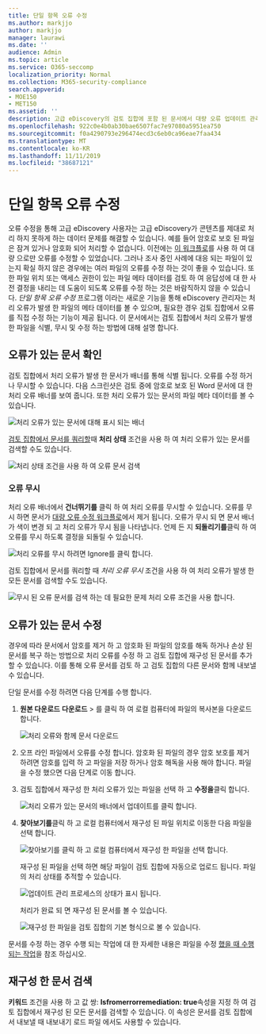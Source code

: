```yaml
---
title: 단일 항목 오류 수정
ms.author: markjjo
author: markjjo
manager: laurawi
ms.date: ''
audience: Admin
ms.topic: article
ms.service: O365-seccomp
localization_priority: Normal
ms.collection: M365-security-compliance
search.appverid:
- MOE150
- MET150
ms.assetid: ''
description: 고급 eDiscovery의 검토 집합에 포함 된 문서에서 대량 오류 업데이트 관리 프로세스를 수행 하지 않고도 처리 오류를 해결할 수 있습니다.
ms.openlocfilehash: 922c0e4b0ab30bae6507fac7e97080a5951ea750
ms.sourcegitcommit: f0a4290793e296474ecd3c6eb0ca96eae7faa434
ms.translationtype: MT
ms.contentlocale: ko-KR
ms.lasthandoff: 11/11/2019
ms.locfileid: "38687121"
---
```

# <a name="single-item-error-remediation"></a>단일 항목 오류 수정

오류 수정을 통해 고급 eDiscovery 사용자는 고급 eDiscovery가 콘텐츠를 제대로 처리 하지 못하게 하는 데이터 문제를 해결할 수 있습니다. 예를 들어 암호로 보호 된 파일은 잠겨 있거나 암호화 되어 처리할 수 없습니다. 이전에는 [이 워크플로](error-remediation-when-processing-data-in-advanced-ediscovery.md)를 사용 하 여 대량 으로만 오류를 수정할 수 있었습니다. 그러나 조사 중인 사례에 대응 되는 파일이 있는지 확실 하지 않은 경우에는 여러 파일의 오류를 수정 하는 것이 좋을 수 있습니다. 또한 파일 위치 또는 액세스 권한이 있는 파일 메타 데이터를 검토 하 여 응답성에 대 한 사전 결정을 내리는 데 도움이 되도록 오류를 수정 하는 것은 바람직하지 않을 수 있습니다. *단일 항목 오류 수정* 프로그램 이라는 새로운 기능을 통해 eDiscovery 관리자는 처리 오류가 발생 한 파일의 메타 데이터를 볼 수 있으며, 필요한 경우 검토 집합에서 오류를 직접 수정 하는 기능이 제공 됩니다. 이 문서에서는 검토 집합에서 처리 오류가 발생 한 파일을 식별, 무시 및 수정 하는 방법에 대해 설명 합니다.

## <a name="identify-documents-with-errors"></a>오류가 있는 문서 확인

검토 집합에서 처리 오류가 발생 한 문서가 배너를 통해 식별 됩니다. 오류를 수정 하거나 무시할 수 있습니다. 다음 스크린샷은 검토 중에 암호로 보호 된 Word 문서에 대 한 처리 오류 배너를 보여 줍니다. 또한 처리 오류가 있는 문서의 파일 메타 데이터를 볼 수 있습니다.

![처리 오류가 있는 문서에 대해 표시 되는 배너](media/SIERimage1.png)

[검토 집합에서 문서를 쿼리할](review-set-search.md)때 **처리 상태** 조건을 사용 하 여 처리 오류가 있는 문서를 검색할 수도 있습니다.

![처리 상태 조건을 사용 하 여 오류 문서 검색](media/SIERimage2.png)

### <a name="ignore-errors"></a>오류 무시

처리 오류 배너에서 **건너뛰기를** 클릭 하 여 처리 오류를 무시할 수 있습니다. 오류를 무시 하면 문서가 [대량 오류 수정 워크플로](error-remediation-when-processing-data-in-advanced-ediscovery.md)에서 제거 됩니다. 오류가 무시 되 면 문서 배너가 색이 변경 되 고 처리 오류가 무시 됨을 나타냅니다. 언제 든 지 **되돌리기를**클릭 하 여 오류를 무시 하도록 결정을 되돌릴 수 있습니다.

![처리 오류를 무시 하려면 Ignore를 클릭 합니다.](media/SIERimage3.png)

검토 집합에서 문서를 쿼리할 때 *처리 오류 무시* 조건을 사용 하 여 처리 오류가 발생 한 모든 문서를 검색할 수도 있습니다.

![무시 된 오류 문서를 검색 하는 데 필요한 문제 처리 오류 조건을 사용 합니다.](media/SIERimage4.png)

## <a name="remediate-a-document-with-errors"></a>오류가 있는 문서 수정

경우에 따라 문서에서 암호를 제거 하 고 암호화 된 파일의 암호를 해독 하거나 손상 된 문서를 복구 하는 방법으로 처리 오류를 수정 하 고 검토 집합에 재구성 된 문서를 추가할 수 있습니다. 이를 통해 오류 문서를 검토 하 고 검토 집합의 다른 문서와 함께 내보낼 수 있습니다. 

단일 문서를 수정 하려면 다음 단계를 수행 합니다.

1. **원본 다운로드** **다운로드** > 를 클릭 하 여 로컬 컴퓨터에 파일의 복사본을 다운로드 합니다.

   ![처리 오류와 함께 문서 다운로드](media/SIERimage5.png)

2. 오프 라인 파일에서 오류를 수정 합니다. 암호화 된 파일의 경우 암호 보호를 제거 하려면 암호를 입력 하 고 파일을 저장 하거나 암호 해독을 사용 해야 합니다. 파일을 수정 했으면 다음 단계로 이동 합니다.

3. 검토 집합에서 재구성 한 처리 오류가 있는 파일을 선택 하 고 **수정을**클릭 합니다.

   ![처리 오류가 있는 문서의 배너에서 업데이트를 클릭 합니다.](media/SIERimage6.png)


4. **찾아보기를**클릭 하 고 로컬 컴퓨터에서 재구성 된 파일 위치로 이동한 다음 파일을 선택 합니다.

   ![찾아보기를 클릭 하 고 로컬 컴퓨터에서 재구성 한 파일을 선택 합니다.](media/SIERimage7.png)

    재구성 된 파일을 선택 하면 해당 파일이 검토 집합에 자동으로 업로드 됩니다. 파일의 처리 상태를 추적할 수 있습니다.

    ![업데이트 관리 프로세스의 상태가 표시 됩니다.](media/SIERimage8.png)

   처리가 완료 되 면 재구성 된 문서를 볼 수 있습니다.

    ![재구성 한 파일을 검토 집합의 기본 형식으로 볼 수 있습니다.](media/SIERimage9.png)

문서를 수정 하는 경우 수행 되는 작업에 대 한 자세한 내용은 파일을 수정 [했을 때 수행 되는 작업](error-remediation.md#what-happens-when-files-are-remediated)을 참조 하십시오.

## <a name="search-for-remediated-documents"></a>재구성 한 문서 검색

**키워드** 조건을 사용 하 고 값 쌍: **Isfromerrorremediation: true**속성을 지정 하 여 검토 집합에서 재구성 된 모든 문서를 검색할 수 있습니다. 이 속성은 문서를 검토 집합에서 내보낼 때 내보내기 로드 파일 에서도 사용할 수 있습니다.
